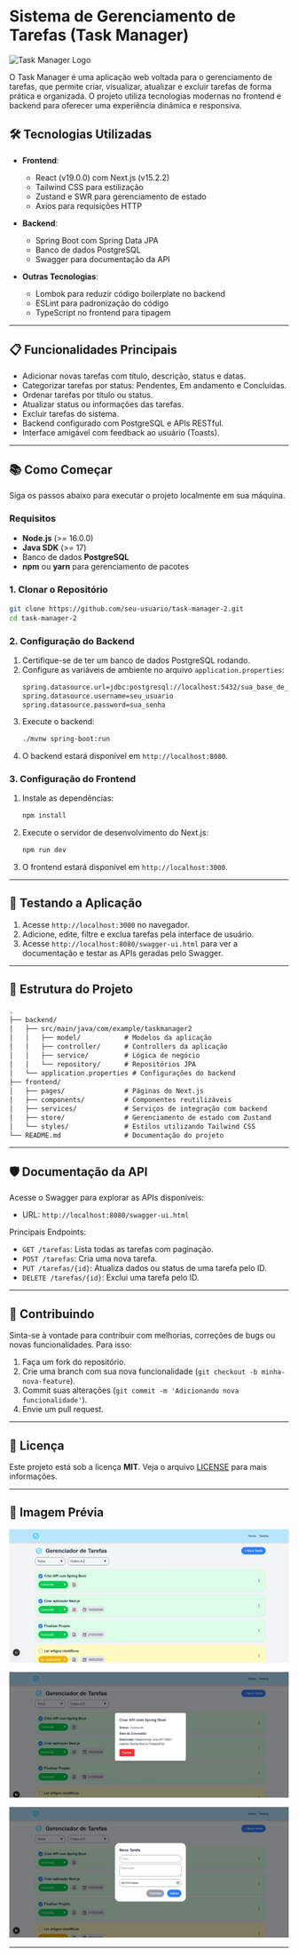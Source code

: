# Sistema de Gerenciamento de Tarefas (Task Manager)

![Task Manager Logo](./assets/favicon.ico)

O Task Manager é uma aplicação web voltada para o gerenciamento de tarefas, que permite criar, visualizar, atualizar e excluir tarefas de forma prática e organizada. O projeto utiliza tecnologias modernas no frontend e backend para oferecer uma experiência dinâmica e responsiva.

## 🛠️ Tecnologias Utilizadas

- **Frontend**: 
  - React (v19.0.0) com Next.js (v15.2.2)
  - Tailwind CSS para estilização
  - Zustand e SWR para gerenciamento de estado
  - Axios para requisições HTTP

- **Backend**:
  - Spring Boot com Spring Data JPA
  - Banco de dados PostgreSQL
  - Swagger para documentação da API

- **Outras Tecnologias**:
  - Lombok para reduzir código boilerplate no backend
  - ESLint para padronização do código
  - TypeScript no frontend para tipagem

---

## 📋 Funcionalidades Principais

- Adicionar novas tarefas com título, descrição, status e datas.
- Categorizar tarefas por status: Pendentes, Em andamento e Concluídas.
- Ordenar tarefas por título ou status.
- Atualizar status ou informações das tarefas.
- Excluir tarefas do sistema.
- Backend configurado com PostgreSQL e APIs RESTful.
- Interface amigável com feedback ao usuário (Toasts).

---

## 📚 Como Começar

Siga os passos abaixo para executar o projeto localmente em sua máquina.

### Requisitos

- **Node.js** (>= 16.0.0)
- **Java SDK** (>= 17)
- Banco de dados **PostgreSQL**
- **npm** ou **yarn** para gerenciamento de pacotes

### 1. Clonar o Repositório

```bash
git clone https://github.com/seu-usuario/task-manager-2.git
cd task-manager-2
```

### 2. Configuração do Backend

1. Certifique-se de ter um banco de dados PostgreSQL rodando.
2. Configure as variáveis de ambiente no arquivo `application.properties`:
   ```properties
   spring.datasource.url=jdbc:postgresql://localhost:5432/sua_base_de_dados
   spring.datasource.username=seu_usuario
   spring.datasource.password=sua_senha
   ```
3. Execute o backend:
   ```bash
   ./mvnw spring-boot:run
   ```
4. O backend estará disponível em `http://localhost:8080`.

### 3. Configuração do Frontend

1. Instale as dependências:
   ```bash
   npm install
   ```
2. Execute o servidor de desenvolvimento do Next.js:
   ```bash
   npm run dev
   ```
3. O frontend estará disponível em `http://localhost:3000`.

---

## 🧪 Testando a Aplicação

1. Acesse `http://localhost:3000` no navegador.
2. Adicione, edite, filtre e exclua tarefas pela interface de usuário.
3. Acesse `http://localhost:8080/swagger-ui.html` para ver a documentação e testar as APIs geradas pelo Swagger.

---

## 📂 Estrutura do Projeto

```plaintext
.
├── backend/
│   ├── src/main/java/com/example/taskmanager2
│   │   ├── model/           # Modelos da aplicação
│   │   ├── controller/      # Controllers da aplicação
│   │   ├── service/         # Lógica de negócio
│   │   └── repository/      # Repositórios JPA
│   └── application.properties # Configurações do backend
├── frontend/
│   ├── pages/               # Páginas do Next.js
│   ├── components/          # Componentes reutilizáveis
│   ├── services/            # Serviços de integração com backend
│   ├── store/               # Gerenciamento de estado com Zustand
│   └── styles/              # Estilos utilizando Tailwind CSS
└── README.md                # Documentação do projeto
```

---

## 🛡️ Documentação da API

Acesse o Swagger para explorar as APIs disponíveis:

- URL: `http://localhost:8080/swagger-ui.html`

Principais Endpoints:

- `GET /tarefas`: Lista todas as tarefas com paginação.
- `POST /tarefas`: Cria uma nova tarefa.
- `PUT /tarefas/{id}`: Atualiza dados ou status de uma tarefa pelo ID.
- `DELETE /tarefas/{id}`: Exclui uma tarefa pelo ID.

---

## 🤝 Contribuindo

Sinta-se à vontade para contribuir com melhorias, correções de bugs ou novas funcionalidades. Para isso:

1. Faça um fork do repositório.
2. Crie uma branch com sua nova funcionalidade (`git checkout -b minha-nova-feature`).
3. Commit suas alterações (`git commit -m 'Adicionando nova funcionalidade'`).
4. Envie um pull request.

---

## 📝 Licença

Este projeto está sob a licença **MIT**. Veja o arquivo [LICENSE](LICENSE) para mais informações.

---

## 🚀 Imagem Prévia

![Task Manager Captura de Tela 1](./assets/captura1.jpeg)

![Task Manager Captura de Tela 1](./assets/captura2.jpeg)

![Task Manager Captura de Tela 1](./assets/captura3.jpeg)


---
